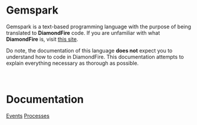 # Gemspark
Gemspark is a text-based programming language with the purpose of being translated to **DiamondFire** code. If you are unfamiliar with what **DiamondFire** is, visit [this site](https://mcdiamondfire.com/about/).

Do note, the documentation of this language **does not** expect you to understand how to code in DiamondFire. This documentation attempts to explain everything necessary as thorough as possible.
<br>
<br>
<br>
# Documentation
[Events](https://github.com/trashoflevillage/Gemspark/blob/main/Documentation/Events.md)
[Processes](https://github.com/trashoflevillage/Gemspark/blob/main/Documentation/Processes.md)
